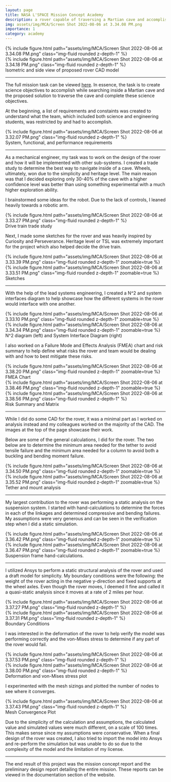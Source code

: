 ```yaml
---
layout: page
title: NASA L'SPACE Mission Concept Academy
description: a rover capable of traversing a Martian cave and accomplishing specific science objectives
img: assets/img/MCA/Screen Shot 2022-08-06 at 3.34.08 PM.png
importance: 1
category: academy
---
```


<div class="row">
    <div class="col-sm mt-3 mt-md-0">
        {% include figure.html path="assets/img/MCA/Screen Shot 2022-08-06 at 3.34.08 PM.png" class="img-fluid rounded z-depth-1" %}
    </div>
    <div class="col-sm mt-3 mt-md-0">
        {% include figure.html path="assets/img/MCA/Screen Shot 2022-08-06 at 3.34.18 PM.png" class="img-fluid rounded z-depth-1" %}
    </div>
</div>
<div class="caption">
    Isometric and side view of proposed rover CAD model
</div>

<hr>

The full mission task can be viewed <a href="https://drive.google.com/file/d/1-ALkocUUJLu3coLEQA0IzYUTy9EY-R1N/view?usp=sharing">here</a>. In essence, the task is to create science objectives to accomplish while searching inside a Martian cave and the proposed solution to traverse the cave and complete these science objectives.

At the beginning, a list of requirements and constaints was created to understand what the team, which included both science and engineering students, was restricted by and had to accomplish.


<div class="row">
    <div class="col-sm mt-3 mt-md-0">
        {% include figure.html path="assets/img/MCA/Screen Shot 2022-08-06 at 3.32.07 PM.png" class="img-fluid rounded z-depth-1" %}
    </div>
</div>
<div class="caption">
    System, functional, and performance requirements
</div>

<hr>

As a mechanical engineer, my task was to work on the design of the rover and how it will be implemented with other sub-systems. I created a trade study to determine the best way to navigate inside of a cave. Wheels, ultimately, won due to the simplicity and heritage level. The main reason was that I decided exploring only 30-40% of the cave with a higher confidence level was better than using something experimental with a much higher exploration ability. 

I brainstormed some ideas for the robot. Due to the lack of controls, I
leaned heavily towards a robotic arm.

<div class="row">
    <div class="col-sm mt-3 mt-md-0">
        {% include figure.html path="assets/img/MCA/Screen Shot 2022-08-06 at 3.33.27 PM.png" class="img-fluid rounded z-depth-1" %}
    </div>
</div>
<div class="caption">
    Drive train trade study
</div>

Next, I made some sketches for the rover and was heavily inspired by Curiosity and Perseverance. Heritage level or TSL was extremely important for the project which also helped decide the drive train. 

<div class="row">
    <div class="col-sm mt-3 mt-md-0">
        {% include figure.html path="assets/img/MCA/Screen Shot 2022-08-06 at 3.33.39 PM.png" class="img-fluid rounded z-depth-1" zoomable=true %}
    </div>
    <div class="col-sm mt-3 mt-md-0">
        {% include figure.html path="assets/img/MCA/Screen Shot 2022-08-06 at 3.33.51 PM.png" class="img-fluid rounded z-depth-1" zoomable=true %}
    </div>
</div>
<div class="caption">
    Sketches
</div>

<hr>

With the help of the lead systems engineering, I created a N^2 and system interfaces diagram to help showcase how the different systems in the rover would interface with one another. 

<div class="row">
    <div class="col-sm mt-3 mt-md-0">
        {% include figure.html path="assets/img/MCA/Screen Shot 2022-08-06 at 3.33.10 PM.png" class="img-fluid rounded z-depth-1" zoomable=true %}
    </div>
    <div class="col-sm mt-3 mt-md-0">
        {% include figure.html path="assets/img/MCA/Screen Shot 2022-08-06 at 3.34.34 PM.png" class="img-fluid rounded z-depth-1" zoomable=true %}
    </div>
</div>
<div class="caption">
    N^2 diagram (left) and System Interface Diagram (right)
</div>

I also worked on a Failure Mode and Effects Analysis (FMEA) chart and risk summary to help define what risks the rover and team would be dealing with and how to best mitigate these risks. 

<div class="row">
    <div class="col-sm mt-3 mt-md-0">
        {% include figure.html path="assets/img/MCA/Screen Shot 2022-08-06 at 3.38.20 PM.png" class="img-fluid rounded z-depth-1" zoomable=true %}
    </div>
</div>
<div class="caption">
    FMEA Chart
</div>

<div class="row">
    <div class="col-sm mt-3 mt-md-0">
        {% include figure.html path="assets/img/MCA/Screen Shot 2022-08-06 at 3.38.46 PM.png" class="img-fluid rounded z-depth-1" zoomable=true %}
    </div>
    <div class="col-sm mt-3 mt-md-0">
        {% include figure.html path="assets/img/MCA/Screen Shot 2022-08-06 at 3.38.56 PM.png" class="img-fluid rounded z-depth-1" %}
    </div>
</div>
<div class="caption">
    Risk Summary and Matrix
</div>

<hr>

While I did do some CAD for the rover, it was a minimal part as I worked on analysis instead and my colleagues worked on the majority of the CAD. The images at the top of the page showcase their work. 

Below are some of the general calculations, I did for the rover. The two below are to determine the minimum area needed for the tether to avoid tensile failure and the minimum area needed for a column to avoid both a buckling and bending moment failure. 

<div class="row">
    <div class="col-sm mt-3 mt-md-0">
        {% include figure.html path="assets/img/MCA/Screen Shot 2022-08-06 at 3.34.50 PM.png" class="img-fluid rounded z-depth-1" zoomable=true %}
    </div>
    <div class="col-sm mt-3 mt-md-0">
        {% include figure.html path="assets/img/MCA/Screen Shot 2022-08-06 at 3.35.52 PM.png" class="img-fluid rounded z-depth-1" zoomable=true %}
    </div>
</div>
<div class="caption">
    Tether and mount analysis
</div>

<hr>

My largest contribution to the rover was performing a static analysis on the suspension system. I started with hand-calculations to determine the forces in each of the linkages and determined compressive and bending failures. My assumptions were very generous and can be seen in the verification step when I did a static simulation. 

<div class="row">
    <div class="col-sm mt-3 mt-md-0">
        {% include figure.html path="assets/img/MCA/Screen Shot 2022-08-06 at 3.36.42 PM.png" class="img-fluid rounded z-depth-1" zoomable=true %}
    </div>
    <div class="col-sm mt-3 mt-md-0">
        {% include figure.html path="assets/img/MCA/Screen Shot 2022-08-06 at 3.36.47 PM.png" class="img-fluid rounded z-depth-1" zoomable=true %}
    </div>
</div>
<div class="caption">
    Suspension frame hand-calculations.
</div>

<hr>

I utilized Ansys to perform a static structural analysis of the rover and used a draft model for simplicity. My boundary conditions were the following: the weight of the rover acting in the negative y-direction and fixed supports at the wheel axles. Even though the rover moves, I deemed it fine and called it a quasi-static analysis since it moves at a rate of 2 miles per hour. 

<div class="row">
    <div class="col-sm mt-3 mt-md-0">
        {% include figure.html path="assets/img/MCA/Screen Shot 2022-08-06 at 3.37.27 PM.png" class="img-fluid rounded z-depth-1" %}
    </div>
    <div class="col-sm mt-3 mt-md-0">
        {% include figure.html path="assets/img/MCA/Screen Shot 2022-08-06 at 3.37.31 PM.png" class="img-fluid rounded z-depth-1" %}
    </div>
</div>
<div class="caption">
    Boundary Conditions
</div>

I was interested in the deformation of the rover to help verify the model was performing correctly and the von-Mises stress to determine if any part of the rover would fail.

<div class="row">
    <div class="col-sm mt-3 mt-md-0">
        {% include figure.html path="assets/img/MCA/Screen Shot 2022-08-06 at 3.37.53 PM.png" class="img-fluid rounded z-depth-1" %}
    </div>
    <div class="col-sm mt-3 mt-md-0">
        {% include figure.html path="assets/img/MCA/Screen Shot 2022-08-06 at 3.38.00 PM.png" class="img-fluid rounded z-depth-1" %}
    </div>
</div>
<div class="caption">
    Deformation and von-Mises stress plot
</div>

I experimented with the mesh sizings and plotted the number of nodes to see where it converges. 

<div class="row">
    <div class="col-sm mt-3 mt-md-0">
        {% include figure.html path="assets/img/MCA/Screen Shot 2022-08-06 at 3.37.43 PM.png" class="img-fluid rounded z-depth-1" %}
    </div>
</div>
<div class="caption">
    Mesh Convergence Plot
</div>

Due to the simplicity of the calculation and assumptions, the calculated value and simulated values were much different, on a scale of 100 times. This makes sense since my assumptions were conservative. When a final design of the rover was created, I also tried to import the model into Ansys and re-perform the simulation but was unable to do so due to the complexity of the model and the limitation of my license. 

<hr>

The end result of this project was the mission concept report and the preliminary design report detailing the entire mission. These reports can be viewed in the documentation section of the website. 